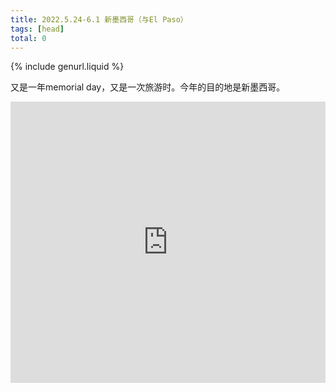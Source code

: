 ```yaml
---
title: 2022.5.24-6.1 新墨西哥（与El Paso）
tags: [head]
total: 0
---
```


{% include genurl.liquid %}

又是一年memorial day，又是一次旅游时。今年的目的地是新墨西哥。

<iframe src="https://www.google.com/maps/embed?pb=!1m64!1m12!1m3!1d2708282.76067232!2d-108.23173789563606!3d33.56485473561791!2m3!1f0!2f0!3f0!3m2!1i1024!2i768!4f13.1!4m49!3e0!4m5!1s0x87220bc3e97c8f0f%3A0x734478e98fb82dbc!2sAlbuquerque%20International%20Sunport!3m2!1d35.0433333!2d-106.61290849999999!4m5!1s0x86e7573fd59e30cb%3A0x7bd118fb159595ec!2sHoliday%20Inn%20Express%20%26%20Suites%20El%20Paso%20North%2C%20an%20IHG%20Hotel!3m2!1d31.861448499999998!2d-106.4416361!4m5!1s0x86e47995e2247397%3A0x1e24e2262b796a69!2sCarlsbad%20Caverns%20National%20Park%20Visitor%20Center!3m2!1d32.175463!2d-104.44423289999999!4m5!1s0x86e7573fd59e30cb%3A0x7bd118fb159595ec!2sHoliday%20Inn%20Express%20%26%20Suites%20El%20Paso%20North%2C%20an%20IHG%20Hotel!3m2!1d31.861448499999998!2d-106.4416361!4m5!1s0x86e0608829cf2fd5%3A0x525be83778e8e222!2sWhite%20Sands%20National%20Park%20Visitor%20Center!3m2!1d32.779612799999995!2d-106.172455!4m5!1s0x86e7573fd59e30cb%3A0x7bd118fb159595ec!2sHoliday%20Inn%20Express%20%26%20Suites%20El%20Paso%20North%2C%20an%20IHG%20Hotel!3m2!1d31.861448499999998!2d-106.4416361!4m5!1s0x872274f1e25a30c3%3A0xc5cbbd7ac8dc6e2c!2sTownePlace%20Suites%20by%20Marriott%20Albuquerque%20North!3m2!1d35.1415333!2d-106.599108!4m5!1s0x87246612f2207dd3%3A0xad3ac144c60b50d8!2sEl%20Morro%20National%20Monument%2C%20New%20Mexico%2053%2C%20Ramah%2C%20NM!3m2!1d35.0397871!2d-108.34387319999999!5e0!3m2!1sen!2sus!4v1653455055206!5m2!1sen!2sus" width="100%" height="450" style="border:0;" allowfullscreen="" loading="lazy" referrerpolicy="no-referrer-when-downgrade"></iframe>